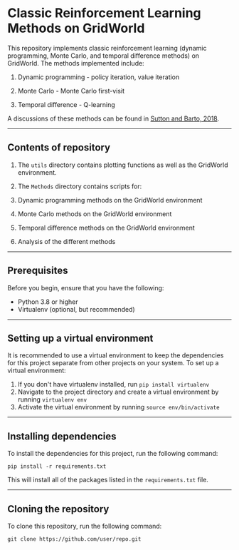 # Classic Reinforcement Learning Methods on GridWorld

This repository implements classic reinforcement learning (dynamic programming, Monte Carlo, and temporal difference methods) on GridWorld. The methods implemented include:

1. Dynamic programming - policy iteration, value iteration

2. Monte Carlo - Monte Carlo first-visit

3. Temporal difference - Q-learning

A discussions of these methods can be found in [Sutton and Barto, 2018](https://web.stanford.edu/class/psych209/Readings/SuttonBartoIPRLBook2ndEd.pdf).

---

## Contents of repository

1. The `utils` directory contains plotting functions as well as the GridWorld environment.

2. The `Methods` directory contains scripts for:

  1. Dynamic programming methods on the GridWorld environment

  2. Monte Carlo methods on the GridWorld environment  

  3. Temporal difference methods on the GridWorld environment

  4. Analysis of the different methods

---

## Prerequisites

Before you begin, ensure that you have the following:

- Python 3.8 or higher
- Virtualenv (optional, but recommended)

---

## Setting up a virtual environment

It is recommended to use a virtual environment to keep the dependencies for this project separate from other projects on your system. To set up a virtual environment:

1. If you don't have virtualenv installed, run `pip install virtualenv`
2. Navigate to the project directory and create a virtual environment by running `virtualenv env`
3. Activate the virtual environment by running `source env/bin/activate`

---

## Installing dependencies

To install the dependencies for this project, run the following command:

`pip install -r requirements.txt`

This will install all of the packages listed in the `requirements.txt` file.

---

## Cloning the repository

To clone this repository, run the following command:

`git clone https://github.com/user/repo.git`
